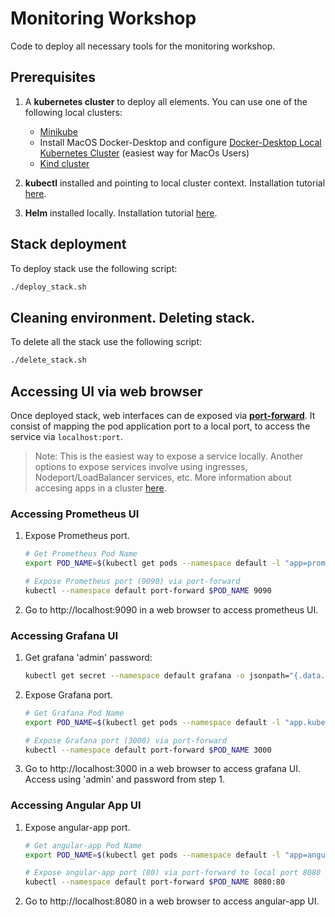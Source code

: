 # Monitoring Workshop

Code to deploy all necessary tools for the monitoring workshop.

## Prerequisites

1. A **kubernetes cluster** to deploy all elements. You can use one of the following local clusters:
    -  [Minikube](https://minikube.sigs.k8s.io/docs/start/)
    -  Install MacOS Docker-Desktop and configure [Docker-Desktop Local Kubernetes Cluster](https://docs.docker.com/docker-for-mac/#kubernetes) (easiest way for MacOs Users)
    -  [Kind cluster](https://kind.sigs.k8s.io/docs/user/quick-start/)

2. **kubectl** installed and pointing to local cluster context. Installation tutorial [here](https://kubernetes.io/es/docs/tasks/tools/install-kubectl/).
3. **Helm** installed locally. Installation tutorial [here](https://helm.sh/docs/intro/install/#through-package-managers).

## Stack deployment

To deploy stack use the following script:
```bash
./deploy_stack.sh
```

## Cleaning environment. Deleting stack.

To delete all the stack use the following script:
```bash
./delete_stack.sh
```

## Accessing UI via web browser

Once deployed stack, web interfaces can de exposed via [**port-forward**](https://kubernetes.io/docs/tasks/access-application-cluster/port-forward-access-application-cluster/). It consist of mapping the pod application port to a local port, to access the service via `localhost:port`. 

> Note: This is the easiest way to expose a service locally. Another options to expose services involve using ingresses, Nodeport/LoadBalancer services, etc. More information about accesing apps in a cluster [here](https://kubernetes.io/docs/tasks/access-application-cluster/).

### Accessing Prometheus UI

1. Expose Prometheus port.
   ```bash
   # Get Prometheus Pod Name
   export POD_NAME=$(kubectl get pods --namespace default -l "app=prometheus,component=server" -o jsonpath="{.items[0].metadata.name}")
   
   # Expose Prometheus port (9090) via port-forward
   kubectl --namespace default port-forward $POD_NAME 9090
   ```

2. Go to http://localhost:9090 in a web browser to access prometheus UI.

### Accessing Grafana UI

1. Get grafana 'admin' password:
   ```bash
   kubectl get secret --namespace default grafana -o jsonpath="{.data.admin-password}" | base64 --decode ; echo
   ```
2. Expose Grafana port.
   ```bash
   # Get Grafana Pod Name
   export POD_NAME=$(kubectl get pods --namespace default -l "app.kubernetes.io/name=grafana,app.kubernetes.io/instance=grafana" -o jsonpath="{.items[0].metadata.name}")
   
   # Expose Grafana port (3000) via port-forward
   kubectl --namespace default port-forward $POD_NAME 3000
   ```

3. Go to http://localhost:3000 in a web browser to access grafana UI. Access using 'admin' and password from step 1.

### Accessing Angular App UI

1. Expose angular-app port.
   ```bash
   # Get angular-app Pod Name
   export POD_NAME=$(kubectl get pods --namespace default -l "app=angular-app" -o jsonpath="{.items[0].metadata.name}")
   
   # Expose angular-app port (80) via port-forward to local port 8080
   kubectl --namespace default port-forward $POD_NAME 8080:80
   ```

2. Go to http://localhost:8080 in a web browser to access angular-app UI.

